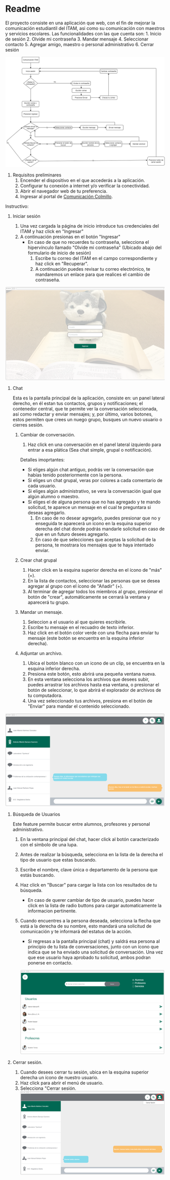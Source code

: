 # Readme
El proyecto consiste en una aplicación que web, con el fin de mejorar la comunicación estudiantil del ITAM, asi como su comunicación con maestros y servicios escolares.
Las funcionalidades con las que cuenta son: 
    1. Inicio de sesión
    2. Olvide mi contraseña
    3. Mandar mensaje
    4. Seleccionar contacto
    5. Agregar amigo, maestro o personal administrativo
    6. Cerrar sesión

![Alt text](https://github.com/josedavid980111/Readme/blob/main/Imagenes/10.png "Optional Title")

1. Requisitos preliminares
    1. Encender el dispositivo en el que accederás a la aplicación.
    1. Configurar tu conexión a internet y/o verificar la conectividad.
    1. Abrir el navegador web de tu preferencia.
    1. Ingresar al portal de [Comunicación Colmillo](https://pr.to/9Q0PLU/).

Instructivo:

1. Iniciar sesión
 
    1. Una vez cargada la página de inicio introduce tus credenciales del ITAM y haz click en  "Ingresar"
    1. A continuación presionas en el botón "Ingresar"
        * En caso de que no recuerdes tu contraseña, selecciona el hipervínculo llamado "Olvide mi contraseña" (Ubicado abajo del formulario de inicio de sesión)
            1. Escribe tu correo del ITAM en el campo correspondiente y haz click en "Recuperar".
            1. A continuación puedes revisar tu correo electrónico, te mandaremos un enlace para que realices el cambio de contraseña.
 
![Alt text](https://github.com/josedavid980111/Readme/blob/main/Imagenes/1.png "Optional Title")

 1. Chat
 
     Esta es la pantalla principal de la aplicación, consiste en: un panel lateral derecho, en él estan tus contactos, grupos y notificaciones; el contenedor central, que te permite ver la conversación seleccionada, así como redactar y enviar mensajes; y, por último, varios botones, estos permiten que crees un nuego grupo, busques un nuevo usuario o cierres sesión.

    1. Cambiar de conversación.
        1. Haz click en una conversación en el panel lateral izquierdo para entrar a esa plática (Sea chat simple, grupal o notificación).
        
        Detalles imoprtantes:
        * Si eliges algún chat antiguo, podrás ver la conversación que habías tenido posteriormente con la persona.
        * Si eliges un chat grupal, veras por colores a cada comentario de cada usuario.
        * Si eliges algún administrativo, se vera la conversación igual que algún alumno o maestro.
        * Si eliges el de alguna persona que no has agregado y te mando solicitud, te aparece un mensaje en el cual te preguntara si deseas agregarlo.
            1. En caso de no desear agregarlo, puedes presionar que no y enseguida te aparecerá un icono en la esquina superior derecha del chat donde podrás mandarle solicitud en caso de que en un futuro desees agregarlo.
            1. En caso de que selecciones que aceptas la solicitud de la persona, te mostrara los mensajes que te haya intentado enviar.
    
    1. Crear chat grupal
    
        1. Hacer click en la esquina superior derecha en el ícono de "más" (+).
        1. En la lista de contactos, seleccionar las personas que se desea agregar al grupo con el ícono de "Añadir" (+).
        1. Al terminar de agregar todos los miembros al grupo, presionar el botón de "crear", automáticamente se cerrará la ventana y aparecerá tu grupo.
    
    1. Mandar un mensaje.
        1. Seleccion a el usuario al que quieres escribirle.
        1. Escribe tu mensaje en el recuadro de texto inferior.
        1. Haz click en el botón color verde con una flecha para enviar tu mensaje (este botón se encuentra en la esquina inferior derecha).
    
    1. Adjuntar un archivo.
        1. Ubica el botón blanco con un icono de un clip, se encuentra en la esquina inferior derecha.
        1. Presiona este botón, esto abrirá una pequeña ventana nueva.
        1. En esta ventana selecciona los archivos que desees subir, puedes arrastrar los archivos hasta esa ventana, o presionar el botón de seleccionar, lo que abrirá el explorador de archivos de tu computadora.
       1. Una vez seleccionado tus archivos, presiona en el botón de "Enviar" para mandar el contenido seleccionado.
       
   ![Alt text](https://github.com/josedavid980111/Readme/blob/main/Imagenes/3.png "Optional Title")
    
1. Búsqueda de Usuarios

    Este feature permite buscar entre alumnos, profesores y personal administrativo.
    
    1. En la ventana principal del chat, hacer click al botón caracterizado con el símbolo de una lupa.
    1. Antes de realizar la búsqueda, selecciona en la lista de la derecha el tipo de usuario que estas buscando.
    1. Escribe el nombre, clave única o departamento de la persona que estás buscando.
    1. Haz click en "Buscar" para cargar la lista con los resultados de tu búsqueda.
        * En caso de querer cambiar de tipo de usuario, puedes hacer click en la lista de radio buttons para cargar automaticamente la informacion pertinente.
       
    1. Cuando encuentres a la persona deseada, selecciona la flecha que está a la derecha de su nombre, esto mandará una solicitud de comunicación y te informará del estatus de la acción.
       * Si regresas a la pantalla principal (chat) y saldrá esa persona al principio de tu lista de conversaciones, junto con un ícono que indica que se ha enviado una solicitud de conversación. Una vez que ese usuario haya aprobado tu solicitud, ambos podran ponerse en contacto.
     
        ![Alt text](https://github.com/josedavid980111/Readme/blob/main/Imagenes/6.png "Optional Title")
 
 1. Cerrar sesión.
     1. Cuando desees cerrar tu sesión, ubica en la esquina superior derecha un ícono de nuestro usuario.
     1. Haz click para abrir el menú de usuario.
     1. Selecciona "Cerrar sesión.
![Alt text](https://github.com/josedavid980111/Readme/blob/main/Imagenes/8.png "Optional Title")
